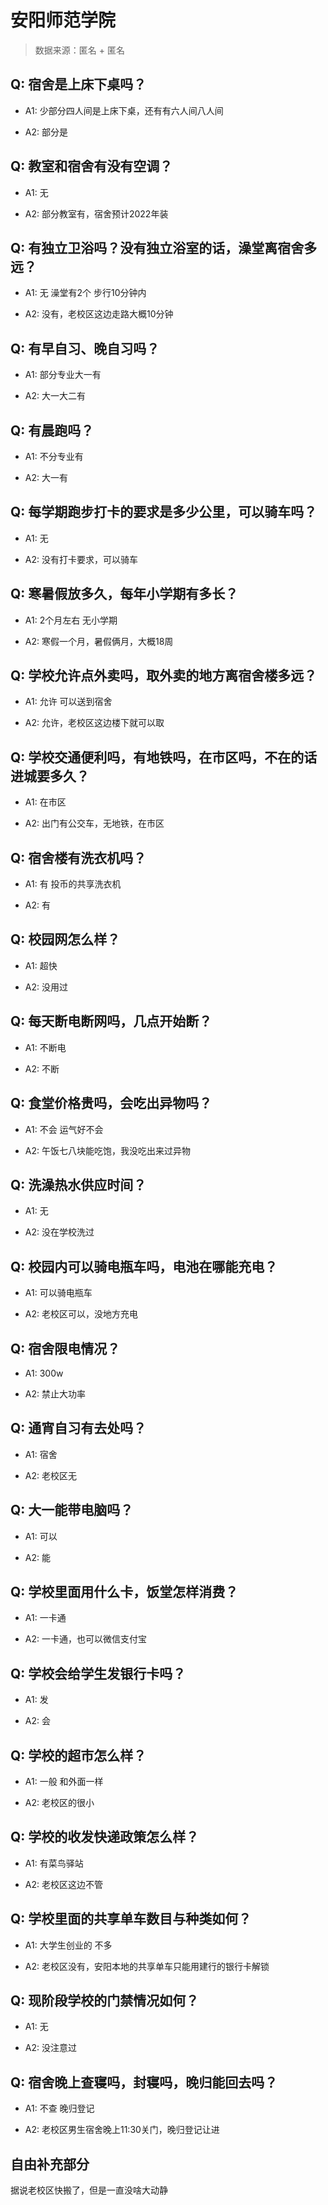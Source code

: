 # 安阳师范学院

> 数据来源：匿名 + 匿名

## Q: 宿舍是上床下桌吗？

- A1: 少部分四人间是上床下桌，还有有六人间八人间

- A2: 部分是

## Q: 教室和宿舍有没有空调？

- A1: 无

- A2: 部分教室有，宿舍预计2022年装

## Q: 有独立卫浴吗？没有独立浴室的话，澡堂离宿舍多远？

- A1: 无 澡堂有2个 步行10分钟内

- A2: 没有，老校区这边走路大概10分钟

## Q: 有早自习、晚自习吗？

- A1: 部分专业大一有

- A2: 大一大二有

## Q: 有晨跑吗？

- A1: 不分专业有

- A2: 大一有

## Q: 每学期跑步打卡的要求是多少公里，可以骑车吗？

- A1: 无

- A2: 没有打卡要求，可以骑车

## Q: 寒暑假放多久，每年小学期有多长？

- A1: 2个月左右 无小学期

- A2: 寒假一个月，暑假俩月，大概18周

## Q: 学校允许点外卖吗，取外卖的地方离宿舍楼多远？

- A1: 允许 可以送到宿舍

- A2: 允许，老校区这边楼下就可以取

## Q: 学校交通便利吗，有地铁吗，在市区吗，不在的话进城要多久？

- A1: 在市区

- A2: 出门有公交车，无地铁，在市区

## Q: 宿舍楼有洗衣机吗？

- A1: 有 投币的共享洗衣机

- A2: 有

## Q: 校园网怎么样？

- A1: 超快

- A2: 没用过

## Q: 每天断电断网吗，几点开始断？

- A1: 不断电

- A2: 不断

## Q: 食堂价格贵吗，会吃出异物吗？

- A1: 不会 运气好不会

- A2: 午饭七八块能吃饱，我没吃出来过异物

## Q: 洗澡热水供应时间？

- A1: 无

- A2: 没在学校洗过

## Q: 校园内可以骑电瓶车吗，电池在哪能充电？

- A1: 可以骑电瓶车

- A2: 老校区可以，没地方充电

## Q: 宿舍限电情况？

- A1: 300w

- A2: 禁止大功率

## Q: 通宵自习有去处吗？

- A1: 宿舍

- A2: 老校区无

## Q: 大一能带电脑吗？

- A1: 可以

- A2: 能

## Q: 学校里面用什么卡，饭堂怎样消费？

- A1: 一卡通

- A2: 一卡通，也可以微信支付宝

## Q: 学校会给学生发银行卡吗？

- A1: 发

- A2: 会

## Q: 学校的超市怎么样？

- A1: 一般 和外面一样

- A2: 老校区的很小

## Q: 学校的收发快递政策怎么样？

- A1: 有菜鸟驿站

- A2: 老校区这边不管

## Q: 学校里面的共享单车数目与种类如何？

- A1: 大学生创业的 不多

- A2: 老校区没有，安阳本地的共享单车只能用建行的银行卡解锁

## Q: 现阶段学校的门禁情况如何？

- A1: 无

- A2: 没注意过

## Q: 宿舍晚上查寝吗，封寝吗，晚归能回去吗？

- A1: 不查 晚归登记

- A2: 老校区男生宿舍晚上11:30关门，晚归登记让进

## 自由补充部分

据说老校区快搬了，但是一直没啥大动静